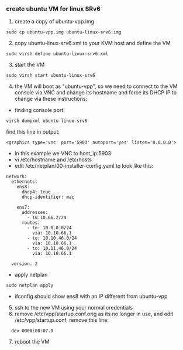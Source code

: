 ### create ubuntu VM for linux SRv6

1. create a copy of ubuntu-vpp.img 
```
sudo cp ubuntu-vpp.img ubuntu-linux-srv6.img
```

2. copy ubuntu-linux-srv6.xml to your KVM host and define the VM
```
sudo virsh define ubuntu-linux-srv6.xml
```

3. start the VM
```
sudo virsh start ubuntu-linux-srv6
```

4. the VM will boot as "ubuntu-vpp", so we need to connect to the VM console via VNC and change its hostname and force its DHCP IP to change via these instructions: 

 - finding console port:
```
virsh dumpxml ubuntu-linux-srv6
```
find this line in output:
```
<graphics type='vnc' port='5903' autoport='yes' listen='0.0.0.0'>
```
 - in this example we VNC to host_ip:5903
 - vi /etc/hostname and /etc/hosts
 - edit /etc/netplan/00-installer-config.yaml to look like this:

```
network:
  ethernets:
    ens8:
      dhcp4: true
      dhcp-identifier: mac

    ens7: 
      addresses: 
        - 10.10.66.2/24
      routes:
        - to: 10.0.0.0/24
          via: 10.10.66.1
        - to: 10.10.46.0/24
          via: 10.10.66.1
        - to: 10.11.46.0/24
          via: 10.10.66.1

  version: 2
```
 - apply netplan
```
sudo netplan apply
```
 - ifconfig should show ens8 with an IP different from ubuntu-vpp

5. ssh to the new VM using your normal credentials
6. remove /etc/vpp/startup.conf.orig as its no longer in use, and edit /etc/vpp/startup.conf, remove this line:
```
  dev 0000:00:07.0
```

7. reboot the VM
